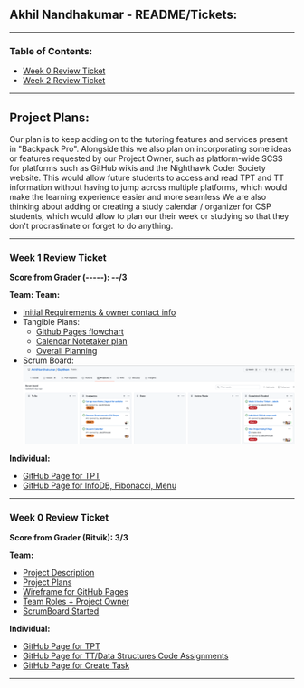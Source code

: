## Akhil Nandhakumar - README/Tickets:

***

### Table of Contents:
- [Week 0 Review Ticket](#week-0-review-ticket)
- [Week 2 Review Ticket](#week-1-review-ticket)

***

## Project Plans:
Our plan is to keep adding on to the tutoring 
features and services present in "Backpack Pro". 
Alongside this we also plan on incorporating some 
ideas or features requested by our Project Owner, 
such as platform-wide SCSS for platforms such as 
GitHub wikis and the Nighthawk Coder Society website. 
This would allow future students to access and read 
TPT and TT information without having to jump across 
multiple platforms, which would make the learning 
experience easier and more seamless We are also 
thinking about adding or creating a 
study calendar / organizer for CSP students, which 
would allow to plan our their week or studying so 
that they don't procrastinate or forget to do anything.

***

### Week 1 Review Ticket
**Score from Grader (-----): --/3**

**Team:**
**Team:**
- [Initial Requirements & owner contact info](https://github.com/AkhilNandhakumar/Guython#project-plans)
- Tangible Plans:
    - [Github Pages flowchart](https://docs.google.com/drawings/d/1mogokqAFAM5HKk9fLhzz1qdr9THwx2xbRpUxEg_czEs/edit?usp=sharing)
    - [Calendar Notetaker plan](https://docs.google.com/drawings/d/1zjt5Qdw6l88m8sk59pMLM-W7xGrRt5vsgfnX6R5dAaE/edit?usp=sharing)
    - [Overall Planning](https://github.com/AkhilNandhakumar/Guython#project-plans)
- Scrum Board:
  <img src="https://github.com/AkhilNandhakumar/Guython/blob/main/static/scrumboardW1.png">

**Individual:**
- [GitHub Page for TPT](https://akhilnandhakumar.github.io/Akhil-Data-Structures/tpt)
- [GitHub Page for InfoDB, Fibonacci, Menu](https://akhilnandhakumar.github.io/Akhil-Data-Structures/tt)

***

### Week 0 Review Ticket
**Score from Grader (Ritvik): 3/3**

**Team:**
- [Project Description](https://github.com/AkhilNandhakumar/Guython#project-description)
- [Project Plans](https://github.com/AkhilNandhakumar/Guython#project-plans)
- [Wireframe for GitHub Pages](https://docs.google.com/drawings/d/1mogokqAFAM5HKk9fLhzz1qdr9THwx2xbRpUxEg_czEs/edit?usp=sharing)
- [Team Roles + Project Owner](https://github.com/AkhilNandhakumar/Guython#contributors)
- [ScrumBoard Started](https://github.com/AkhilNandhakumar/Guython/projects/1)

**Individual:**
- [GitHub Page for TPT](https://akhilnandhakumar.github.io/Akhil-Data-Structures/tpt)
- [GitHub Page for TT/Data Structures Code Assignments](https://akhilnandhakumar.github.io/Akhil-Data-Structures/tt)
- [GitHub Page for Create Task](https://akhilnandhakumar.github.io/Akhil-Data-Structures/ct)

***
